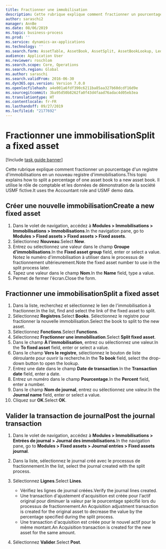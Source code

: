```yaml
---
title: Fractionner une immobilisation
description: Cette rubrique explique comment fractionner un pourcentage d'un registre d'immobilisations en un nouveau registre d'immobilisations.
author: saraschi2
manager: AnnBe
ms.date: 08/06/2019
ms.topic: business-process
ms.prod: ''
ms.service: dynamics-ax-applications
ms.technology: ''
ms.search.form: AssetTable, AssetBook, AssetSplit, AssetBookLookup, LedgerJournalTable, LedgerJournalTransAsset
audience: Application User
ms.reviewer: roschlom
ms.search.scope: Core, Operations
ms.search.region: Global
ms.author: saraschi
ms.search.validFrom: 2016-06-30
ms.dyn365.ops.version: Version 7.0.0
ms.openlocfilehash: a4e001a6fdf390c6211ba85aa327b60dcdf16d9e
ms.sourcegitcommit: 3ba95d50b8262fa0f43d4faad76adac4d05eb3ea
ms.translationtype: HT
ms.contentlocale: fr-FR
ms.lasthandoff: 09/27/2019
ms.locfileid: "2177692"
---
```

# <a name="split-a-fixed-asset"></a><span data-ttu-id="bcd39-103">Fractionner une immobilisation</span><span class="sxs-lookup"><span data-stu-id="bcd39-103">Split a fixed asset</span></span>

[!include [task guide banner](../../includes/task-guide-banner.md)]

<span data-ttu-id="bcd39-104">Cette rubrique explique comment fractionner un pourcentage d'un registre d'immobilisations en un nouveau registre d'immobilisations.</span><span class="sxs-lookup"><span data-stu-id="bcd39-104">This topic explains how to split a percentage of one asset book to a new asset book.</span></span> <span data-ttu-id="bcd39-105">Il utilise le rôle de comptable et les données de démonstration de la société USMF fictive.</span><span class="sxs-lookup"><span data-stu-id="bcd39-105">It uses the Accountant role and USMF demo data.</span></span>


## <a name="create-a-new-fixed-asset"></a><span data-ttu-id="bcd39-106">Créer une nouvelle immobilisation</span><span class="sxs-lookup"><span data-stu-id="bcd39-106">Create a new fixed asset</span></span>
1. <span data-ttu-id="bcd39-107">Dans le volet de navigation, accédez à **Modules > Immobilisations > Immobilisations > Immobilisations**.</span><span class="sxs-lookup"><span data-stu-id="bcd39-107">In the navigation pane, go to **Modules > Fixed assets > Fixed assets > Fixed assets**.</span></span>
2. <span data-ttu-id="bcd39-108">Sélectionnez **Nouveau**.</span><span class="sxs-lookup"><span data-stu-id="bcd39-108">Select **New**.</span></span>
3. <span data-ttu-id="bcd39-109">Entrez ou sélectionnez une valeur dans le champ **Groupe d'immobilisations**.</span><span class="sxs-lookup"><span data-stu-id="bcd39-109">In the **Fixed asset group** field, enter or select a value.</span></span> <span data-ttu-id="bcd39-110">Notez le numéro d'immobilisation à utiliser dans le processus de fractionnement ultérieurement.</span><span class="sxs-lookup"><span data-stu-id="bcd39-110">Note the fixed asset number to use in the split process later.</span></span>  
4. <span data-ttu-id="bcd39-111">Tapez une valeur dans le champ **Nom**.</span><span class="sxs-lookup"><span data-stu-id="bcd39-111">In the **Name** field, type a value.</span></span>
5. <span data-ttu-id="bcd39-112">Permet de fermer l'écran.</span><span class="sxs-lookup"><span data-stu-id="bcd39-112">Close the form.</span></span>

## <a name="split-a-fixed-asset"></a><span data-ttu-id="bcd39-113">Fractionner une immobilisation</span><span class="sxs-lookup"><span data-stu-id="bcd39-113">Split a fixed asset</span></span>
1. <span data-ttu-id="bcd39-114">Dans la liste, recherchez et sélectionnez le lien de l'immobilisation à fractionner.</span><span class="sxs-lookup"><span data-stu-id="bcd39-114">In the list, find and select the link of the fixed asset to split.</span></span>
2. <span data-ttu-id="bcd39-115">Sélectionnez **Registres**.</span><span class="sxs-lookup"><span data-stu-id="bcd39-115">Select **Books**.</span></span> <span data-ttu-id="bcd39-116">Sélectionnez le registre pour fractionner la nouvelle immobilisation.</span><span class="sxs-lookup"><span data-stu-id="bcd39-116">Select the book to split to the new asset.</span></span>  
3. <span data-ttu-id="bcd39-117">Sélectionnez **Fonctions**.</span><span class="sxs-lookup"><span data-stu-id="bcd39-117">Select **Functions**.</span></span>
4. <span data-ttu-id="bcd39-118">Sélectionnez **Fractionner une immobilisation**.</span><span class="sxs-lookup"><span data-stu-id="bcd39-118">Select **Split fixed asset**.</span></span>
5. <span data-ttu-id="bcd39-119">Dans le champ **À l'immobilisation**, entrez ou sélectionnez une valeur.</span><span class="sxs-lookup"><span data-stu-id="bcd39-119">In the **To fixed asset** field, enter or select a value.</span></span>
6. <span data-ttu-id="bcd39-120">Dans le champ **Vers le registre**, sélectionnez le bouton de liste déroulante pour ouvrir la recherche.</span><span class="sxs-lookup"><span data-stu-id="bcd39-120">In the **To book** field, select the drop-down button to open the lookup.</span></span>
7. <span data-ttu-id="bcd39-121">Entrez une date dans le champ **Date de transaction**.</span><span class="sxs-lookup"><span data-stu-id="bcd39-121">In the **Transaction date** field, enter a date.</span></span>
8. <span data-ttu-id="bcd39-122">Entrez un numéro dans le champ **Pourcentage**.</span><span class="sxs-lookup"><span data-stu-id="bcd39-122">In the **Percent** field, enter a number.</span></span>
9. <span data-ttu-id="bcd39-123">Dans le champ **Nom de journal**, entrez ou sélectionnez une valeur.</span><span class="sxs-lookup"><span data-stu-id="bcd39-123">In the **Journal name** field, enter or select a value.</span></span>
10. <span data-ttu-id="bcd39-124">Cliquez sur **OK**.</span><span class="sxs-lookup"><span data-stu-id="bcd39-124">Select **OK**.</span></span>

## <a name="post-the-journal-transaction"></a><span data-ttu-id="bcd39-125">Valider la transaction de journal</span><span class="sxs-lookup"><span data-stu-id="bcd39-125">Post the journal transaction</span></span>
1. <span data-ttu-id="bcd39-126">Dans le volet de navigation, accédez à **Modules > Immobilisations > Entrées de journal > Journal des immobilisations**.</span><span class="sxs-lookup"><span data-stu-id="bcd39-126">In the navigation pane, go to **Modules > Fixed assets > Journal entries > Fixed assets journal**.</span></span>
2. <span data-ttu-id="bcd39-127">Dans la liste, sélectionnez le journal créé avec le processus de fractionnement.</span><span class="sxs-lookup"><span data-stu-id="bcd39-127">In the list, select the journal created with the split process.</span></span>
3. <span data-ttu-id="bcd39-128">Sélectionnez **Lignes**.</span><span class="sxs-lookup"><span data-stu-id="bcd39-128">Select **Lines**.</span></span>

    - <span data-ttu-id="bcd39-129">Vérifiez les lignes de journal créées.</span><span class="sxs-lookup"><span data-stu-id="bcd39-129">Verify the journal lines created.</span></span>  
    - <span data-ttu-id="bcd39-130">Une transaction d'ajustement d'acquisition est créée pour l'actif original pour diminuer la valeur par le pourcentage spécifié lors du processus de fractionnement.</span><span class="sxs-lookup"><span data-stu-id="bcd39-130">An Acquisition adjustment transaction is created for the original asset to decrease the value by the percentage specified during the split process.</span></span>  
    - <span data-ttu-id="bcd39-131">Une transaction d'acquisition est créée pour le nouvel actif pour le même montant.</span><span class="sxs-lookup"><span data-stu-id="bcd39-131">An Acquisition transaction is created for the new asset for the same amount.</span></span>  

4. <span data-ttu-id="bcd39-132">Sélectionnez **Valider**.</span><span class="sxs-lookup"><span data-stu-id="bcd39-132">Select **Post**.</span></span>

